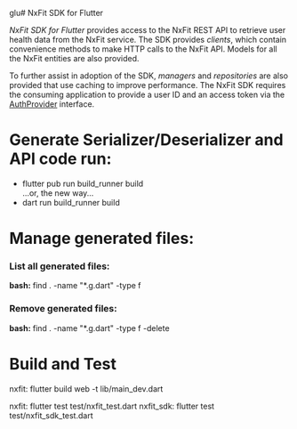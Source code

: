 glu# NxFit SDK for Flutter

*NxFit SDK for Flutter* provides access to the NxFit REST API to retrieve user health data from the NxFit service. The SDK provides *clients*, which contain convenience methods to make HTTP calls to the NxFit API. Models for all the NxFit entities are also provided.

To further assist in adoption of the SDK, *managers* and *repositories* are also provided that use caching to improve performance. The NxFit SDK requires the consuming application to provide a user ID and an access token via the [AuthProvider](auth_auth_provider/AuthProvider-class.html) interface.

# Generate Serializer/Deserializer and API code run:
- flutter pub run build_runner build  
...or, the new way...  
- dart run build_runner build

# Manage generated files:
### List all generated files:
**bash:** find . -name "*.g.dart" -type f

### Remove generated files:
**bash:** find . -name "*.g.dart" -type f -delete

# Build and Test

nxfit: flutter build web -t lib/main_dev.dart

nxfit: flutter test test/nxfit_test.dart
nxfit_sdk: flutter test test/nxfit_sdk_test.dart
